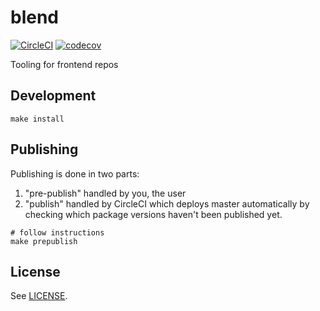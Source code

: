 # blend

[![CircleCI](https://circleci.com/gh/percolate/blend.svg?style=svg&circle-token=74899ca7ec259f273f7002dce8b6a7ab6bd89bc3)](https://circleci.com/gh/percolate/blend)
[![codecov](https://codecov.io/gh/percolate/blend/branch/master/graph/badge.svg?token=S3DgH9fGU2)](https://codecov.io/gh/percolate/blend)

Tooling for frontend repos

## Development

```
make install
```

## Publishing

Publishing is done in two parts:

1. "pre-publish" handled by you, the user
1. "publish" handled by CircleCI which deploys master automatically by checking which package versions haven't been published yet.

```
# follow instructions
make prepublish
```

## License

See [LICENSE](/LICENSE.md).
